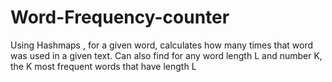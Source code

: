# Word-Frequency-counter
 Using Hashmaps , for a given word, calculates how many times that word was used in a given text. Can also find for any word length L and number K, the K most frequent words that have length L 
